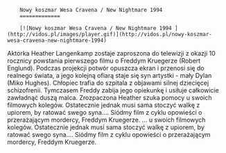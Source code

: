 
        Nowy koszmar Wesa Cravena / New Nightmare 1994 
        =============
        
        [![Nowy koszmar Wesa Cravena / New Nightmare 1994 ](http://vidos.pl/images/player.gif)](http://vidos.pl/nowy-koszmar-wesa-cravena-new-nightmare-1994)
        
        
 Aktorka Heather Langenkamp zostaje zaproszona do telewizji z okazji 10 rocznicy powstania pierwszego filmu o Freddym Kruegerze (Robert Englund). Podczas projekcji potwór opuszcza ekran i przenosi się do realnego świata, a jego kolejną ofiarą staje się syn artystki - mały Dylan (Miko Hughes). Chłopiec trafia do szpitala z objawami silnej dziecięcej schizofrenii. Tymczasem Freddy zabija jego opiekunkę i usiłuje całkowicie zawładnąć duszą malca. Zrozpaczona Heather szuka pomocy u swoich filmowych kolegów. Ostatecznie jednak musi sama stoczyć walkę z upiorem, by ratować swego syna.... Siódmy film z cyklu opowieści o przerażającym mordercy, Freddym Kruegerze.  ... u swoich filmowych kolegów. Ostatecznie jednak musi sama stoczyć walkę z upiorem, by ratować swego syna.... Siódmy film z cyklu opowieści o przerażającym mordercy, Freddym Kruegerze.
    